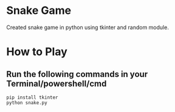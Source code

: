 # Snake Game
Created snake game in python using tkinter and random module.

# How to Play

## Run the following commands in your Terminal/powershell/cmd
```
pip install tkinter
python snake.py
```

